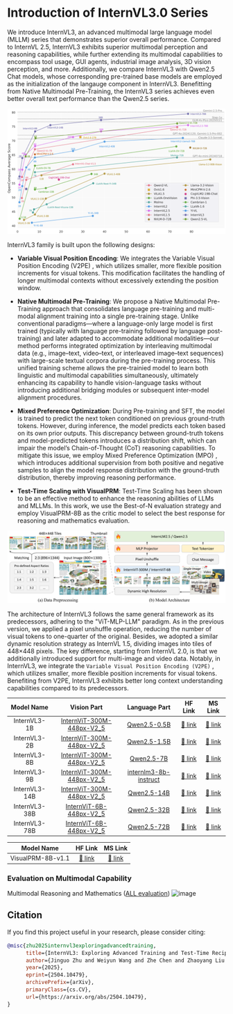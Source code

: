 # Introduction of InternVL3.0 Series

We introduce InternVL3, an advanced multimodal large language model (MLLM) series that demonstrates superior overall performance. Compared to InternVL 2.5, InternVL3 exhibits superior multimodal perception and reasoning capabilities, while further extending its multimodal capabilities to encompass tool usage, GUI agents, industrial image analysis, 3D vision perception, and more. Additionally, we compare InternVL3 with Qwen2.5 Chat models, whose corresponding pre-trained base models are employed as the initialization of the langauge component in InternVL3. Benefitting from Native Multimodal Pre-Training, the InternVL3 series achieves even better overall text performance than the Qwen2.5 series.

![image](./internvl3.0.png)

InternVL3 family is built upon the following designs:

- **Variable Visual Position Encoding**: We integrates the Variable Visual Position Encoding (V2PE) , which utilizes smaller, more flexible position increments for visual tokens. This modification facilitates the handling of longer multimodal contexts without excessively extending the position window.

- **Native Multimodal Pre-Training**: We propose a Native Multimodal Pre-Training approach that consolidates language pre-training and multi-modal alignment training into a single pre-training stage. Unlike conventional paradigms—where a language-only large model is first trained (typically with language pre-training followed by language post-training) and later adapted to accommodate additional modalities—our method performs integrated optimization by interleaving multimodal data (e.g., image–text, video–text, or interleaved image–text sequences) with large-scale textual corpora during the pre-training process. This unified training scheme allows the pre-trainied model to learn both linguistic and multimodal capabilities simultaneously, ultimately enhancing its capability to handle vision-language tasks without introducing additional bridging modules or subsequent inter-model alignment procedures.

- **Mixed Preference Optimization**: During Pre-training and SFT, the model is trained to predict the next token conditioned on previous ground-truth tokens. However, during inference, the model predicts each token based on its own prior outputs. This discrepancy between ground-truth tokens and model-predicted tokens introduces a distribution shift, which can impair the model’s Chain-of-Thought (CoT) reasoning capabilities. To mitigate this issue, we employ Mixed Preference Optimization (MPO) , which introduces additional supervision from both positive and negative samples to align the model response distribution with the ground-truth distribution, thereby improving reasoning performance.

- **Test-Time Scaling with VisualPRM**: Test-Time Scaling has been shown to be an effective method to enhance the reasoning abilities of LLMs and MLLMs. In this work, we use the Best-of-N evaluation strategy and employ VisualPRM-8B as the critic model to select the best response for reasoning and mathematics evaluation.



![image](./arch.png)

The architecture of InternVL3 follows the same general framework as its predecessors, adhering to the "ViT-MLP-LLM" paradigm. As in the previous version, we applied a pixel unshuffle operation, reducing the number of visual tokens to one-quarter of the original. Besides, we adopted a similar dynamic resolution strategy as InternVL 1.5, dividing images into tiles of 448×448 pixels. The key difference, starting from InternVL 2.0, is that we additionally introduced support for multi-image and video data. Notably, in InternVL3, we integrate the `Variable Visual Position Encoding (V2PE)` , which utilizes smaller, more flexible position increments for visual tokens. Benefiting from V2PE, InternVL3 exhibits better long context understanding capabilities compared to its predecessors.

|   Model Name    |                                       Vision Part                                       |                                 Language Part                                  |                           HF Link                           |                                MS Link                                 |
| :-------------: | :-------------------------------------------------------------------------------------: | :----------------------------------------------------------------------------: | :---------------------------------------------------------: | :--------------------------------------------------------------------: |
| InternVL3-1B  | [InternViT-300M-448px-V2_5](https://huggingface.co/OpenGVLab/InternViT-300M-448px-V2_5) |            [Qwen2.5-0.5B](https://huggingface.co/Qwen/Qwen2.5-0.5B)            | [🤗 link](https://huggingface.co/OpenGVLab/InternVL3-1B)  | [🤖️ link](https://modelscope.cn/models/OpenGVLab/InternVL3-1B)  |
| InternVL3-2B  | [InternViT-300M-448px-V2_5](https://huggingface.co/OpenGVLab/InternViT-300M-448px-V2_5) |            [Qwen2.5-1.5B](https://huggingface.co/Qwen/Qwen2.5-1.5B)            | [🤗 link](https://huggingface.co/OpenGVLab/InternVL3-2B)  | [🤖️ link](https://modelscope.cn/models/OpenGVLab/InternVL3-2B)  |
| InternVL3-8B  | [InternViT-300M-448px-V2_5](https://huggingface.co/OpenGVLab/InternViT-300M-448px-V2_5) |              [Qwen2.5-7B](https://huggingface.co/Qwen/Qwen2.5-7B)              | [🤗 link](https://huggingface.co/OpenGVLab/InternVL3-8B)  |[🤖️ link](https://modelscope.cn/models/OpenGVLab/InternVL3-8B)  |
| InternVL3-9B  | [InternViT-300M-448px-V2_5](https://huggingface.co/OpenGVLab/InternViT-300M-448px-V2_5) | [internlm3-8b-instruct](https://huggingface.co/internlm/internlm3-8b-instruct) | [🤗 link](https://huggingface.co/OpenGVLab/InternVL3-9B)  |[🤖️ link](https://modelscope.cn/models/OpenGVLab/InternVL3-9B)  |
| InternVL3-14B | [InternViT-300M-448px-V2_5](https://huggingface.co/OpenGVLab/InternViT-300M-448px-V2_5) |             [Qwen2.5-14B](https://huggingface.co/Qwen/Qwen2.5-14B)             | [🤗 link](https://huggingface.co/OpenGVLab/InternVL3-14B) |[🤖️ link](https://modelscope.cn/models/OpenGVLab/InternVL3-14B)  |
| InternVL3-38B |   [InternViT-6B-448px-V2_5](https://huggingface.co/OpenGVLab/InternViT-6B-448px-V2_5)   |             [Qwen2.5-32B](https://huggingface.co/Qwen/Qwen2.5-32B)             | [🤗 link](https://huggingface.co/OpenGVLab/InternVL3-38B) |[🤖️ link](https://modelscope.cn/models/OpenGVLab/InternVL3-38B)  |
| InternVL3-78B |   [InternViT-6B-448px-V2_5](https://huggingface.co/OpenGVLab/InternViT-6B-448px-V2_5)   |             [Qwen2.5-72B](https://huggingface.co/Qwen/Qwen2.5-72B)             | [🤗 link](https://huggingface.co/OpenGVLab/InternVL3-78B) |[🤖️ link](https://modelscope.cn/models/OpenGVLab/InternVL3-78B)  |

|   Model Name    |     HF Link                           |                                MS Link                                 |
| :-------------: | :---------------------------------------------------------: | :--------------------------------------------------------------------: |
|   VisualPRM-8B-v1.1    | [🤗 link](https://huggingface.co/OpenGVLab/VisualPRM-8B-v1.1)                           |  [🤖️ link](https://modelscope.cn/models/VisualPRM-8B-v1.1)                       |

### Evaluation on Multimodal Capability
Multimodal Reasoning and Mathematics ([ALL evaluation](https://internvl.github.io/blog/2025-04-11-InternVL-3.0/))
![image](https://huggingface.co/datasets/OpenGVLab/VisualPRM400K-v1.1/resolve/main/visualprm-performance.png)

## Citation

If you find this project useful in your research, please consider citing:

```BibTeX
@misc{zhu2025internvl3exploringadvancedtraining,
      title={InternVL3: Exploring Advanced Training and Test-Time Recipes for Open-Source Multimodal Models}, 
      author={Jinguo Zhu and Weiyun Wang and Zhe Chen and Zhaoyang Liu and Shenglong Ye and Lixin Gu and Hao Tian and Yuchen Duan and Weijie Su and Jie Shao and Zhangwei Gao and Erfei Cui and Xuehui Wang and Yue Cao and Yangzhou Liu and Xingguang Wei and Hongjie Zhang and Haomin Wang and Weiye Xu and Hao Li and Jiahao Wang and Nianchen Deng and Songze Li and Yinan He and Tan Jiang and Jiapeng Luo and Yi Wang and Conghui He and Botian Shi and Xingcheng Zhang and Wenqi Shao and Junjun He and Yingtong Xiong and Wenwen Qu and Peng Sun and Penglong Jiao and Han Lv and Lijun Wu and Kaipeng Zhang and Huipeng Deng and Jiaye Ge and Kai Chen and Limin Wang and Min Dou and Lewei Lu and Xizhou Zhu and Tong Lu and Dahua Lin and Yu Qiao and Jifeng Dai and Wenhai Wang},
      year={2025},
      eprint={2504.10479},
      archivePrefix={arXiv},
      primaryClass={cs.CV},
      url={https://arxiv.org/abs/2504.10479}, 
}
```

<br>
<br>
